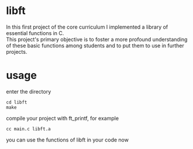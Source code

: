 # libft
In this first project of the core curriculum I implemented a library of essential functions in C.  
This project's primary objective is to foster a more profound understanding of these basic functions
among students and to put them to use in further projects.

# usage

enter the directory

```
cd libft
make
```
compile your project with ft_printf, for example

```
cc main.c libft.a
```
you can use the functions of libft in your code now
